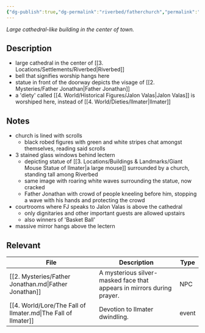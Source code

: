 ```yaml
---
{"dg-publish":true,"dg-permalink":"riverbed/fatherchurch","permalink":"/riverbed/fatherchurch/","dgHomeLink":true,"dgPassFrontmatter":false}
---
```



<div class="transclusion internal-embed is-loaded"><div class="markdown-embed">

<div class="markdown-embed-title">



</div>


*Large cathedral-like building in the center of town.*

## Description
- large cathedral in the center of [[3. Locations/Settlements/Riverbed|Riverbed]]
- bell that signifies worship hangs here
- statue in front of the doorway depicts the visage of [[2. Mysteries/Father Jonathan|Father Jonathan]]
- a 'diety' called [[4. World/Historical Figures/Jalon Valas|Jalon Valas]] is worshiped here, instead of [[4. World/Dieties/Ilmater|Ilmater]]

## Notes
-  church is lined with scrolls
	- black robed figures with green and white stripes chat amongst themselves, reading said scrolls
- 3 stained glass windows behind lectern
	- depicting statue of [[3. Locations/Buildings & Landmarks/Giant Mouse Statue of Ilmater|a large mouse]] surrounded by a church, standing tall among Riverbed
	- same image with roaring white waves surrounding the statue, now cracked
	- Father Jonathan with crowd of people kneeling before him, stopping a wave with his hands and protecting the crowd
- courtrooms where FJ speaks to Jalon Valas is above the cathedral
	- only dignitaries and other important guests are allowed upstairs
	- also winners of 'Basket Ball'
- massive mirror hangs above the lectern

## Relevant
| File                                                          | Description                                                            | Type  |
| ------------------------------------------------------------- | ---------------------------------------------------------------------- | ----- |
| [[2. Mysteries/Father Jonathan.md\|Father Jonathan]]          | A mysterious silver-masked face that appears in mirrors during prayer. | NPC   |
| [[4. World/Lore/The Fall of Ilmater.md\|The Fall of Ilmater]] | Devotion to Ilmater dwindling.                                         | event |


</div></div>
